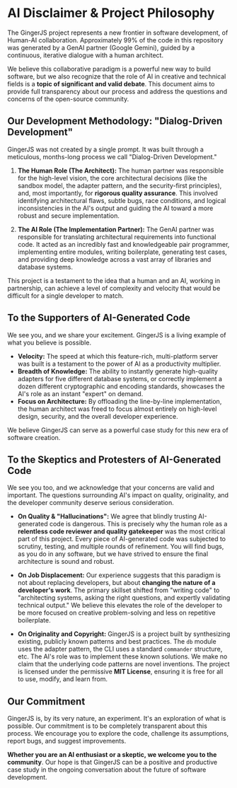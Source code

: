 # AI Disclaimer & Project Philosophy

The GingerJS project represents a new frontier in software development, of Human-AI collaboration. Approximately 99% of the code in this repository was generated by a GenAI partner (Google Gemini), guided by a continuous, iterative dialogue with a human architect.

We believe this collaborative paradigm is a powerful new way to build software, but we also recognize that the role of AI in creative and technical fields is a **topic of significant and valid debate**. This document aims to provide full transparency about our process and address the questions and concerns of the open-source community.

## Our Development Methodology: "Dialog-Driven Development"

GingerJS was not created by a single prompt. It was built through a meticulous, months-long process we call "Dialog-Driven Development."

1.  **The Human Role (The Architect):** The human partner was responsible for the high-level vision, the core architectural decisions (like the sandbox model, the adapter pattern, and the security-first principles), and, most importantly, for **rigorous quality assurance**. This involved identifying architectural flaws, subtle bugs, race conditions, and logical inconsistencies in the AI's output and guiding the AI toward a more robust and secure implementation.

2.  **The AI Role (The Implementation Partner):** The GenAI partner was responsible for translating architectural requirements into functional code. It acted as an incredibly fast and knowledgeable pair programmer, implementing entire modules, writing boilerplate, generating test cases, and providing deep knowledge across a vast array of libraries and database systems.

This project is a testament to the idea that a human and an AI, working in partnership, can achieve a level of complexity and velocity that would be difficult for a single developer to match.

## To the Supporters of AI-Generated Code

We see you, and we share your excitement. GingerJS is a living example of what you believe is possible.

-   **Velocity:** The speed at which this feature-rich, multi-platform server was built is a testament to the power of AI as a productivity multiplier.
-   **Breadth of Knowledge:** The ability to instantly generate high-quality adapters for five different database systems, or correctly implement a dozen different cryptographic and encoding standards, showcases the AI's role as an instant "expert" on demand.
-   **Focus on Architecture:** By offloading the line-by-line implementation, the human architect was freed to focus almost entirely on high-level design, security, and the overall developer experience.

We believe GingerJS can serve as a powerful case study for this new era of software creation.

## To the Skeptics and Protesters of AI-Generated Code

We see you too, and we acknowledge that your concerns are valid and important. The questions surrounding AI's impact on quality, originality, and the developer community deserve serious consideration.

-   **On Quality & "Hallucinations":** We agree that blindly trusting AI-generated code is dangerous. This is precisely why the human role as a **relentless code reviewer and quality gatekeeper** was the most critical part of this project. Every piece of AI-generated code was subjected to scrutiny, testing, and multiple rounds of refinement. You will find bugs, as you do in any software, but we have strived to ensure the final architecture is sound and robust.

-   **On Job Displacement:** Our experience suggests that this paradigm is not about replacing developers, but about **changing the nature of a developer's work**. The primary skillset shifted from "writing code" to "architecting systems, asking the right questions, and expertly validating technical output." We believe this elevates the role of the developer to be more focused on creative problem-solving and less on repetitive boilerplate.

-   **On Originality and Copyright:** GingerJS is a project built by synthesizing existing, publicly known patterns and best practices. The `db` module uses the adapter pattern, the CLI uses a standard `commander` structure, etc. The AI's role was to implement these known solutions. We make no claim that the underlying code patterns are novel inventions. The project is licensed under the permissive **MIT License**, ensuring it is free for all to use, modify, and learn from.

## Our Commitment

GingerJS is, by its very nature, an experiment. It's an exploration of what is possible. Our commitment is to be completely transparent about this process. We encourage you to explore the code, challenge its assumptions, report bugs, and suggest improvements.

**Whether you are an AI enthusiast or a skeptic, we welcome you to the community**. Our hope is that GingerJS can be a positive and productive case study in the ongoing conversation about the future of software development.
